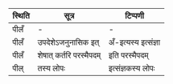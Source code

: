 | स्थिति | सूत्र | टिप्पणी |
| ----- | ------- | ------ |
| पीलँ | - | - |
| पीलँ | उपदेशेऽजनुनासिक इत् | अँ-इत्यस्य इत्संज्ञा |
| पीलँ | शेषात् कर्तरि परस्मैपदम् | इति परस्मैपदम् |
| पील् | तस्य लोपः | इत्संज्ञकस्य लोपः |
